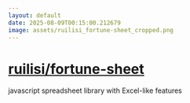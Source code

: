 ```yaml
---
layout: default
date: 2025-08-09T00:15:00.212679
image: assets/ruilisi_fortune-sheet_cropped.png
---
```


# [ruilisi/fortune-sheet](https://github.com/ruilisi/fortune-sheet)

javascript spreadsheet library with Excel-like features
